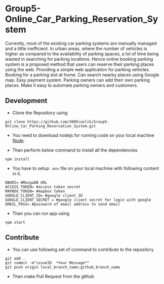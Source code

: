 # Group5-Online_Car_Parking_Reservation_System


Currently, most of the existing car parking systems are manually managed and a little inefficient. In urban areas, where the number of vehicles is higher as compared to the availability of parking spaces, a lot of time being wasted in searching for parking locations. Hence online booking parking system is a proposed method that users can reserve their parking places using the web. Providing a simple web application for parking vehicles. Booking for a parking slot at home. Can search nearby places using Google map. Easy payment system. Parking owners can add their own parking places. Make it easy to automate parking owners and customers.

## Development

* Clone the Repository using
```
git clone https://github.com/3005coolik/Group5-Online_Car_Parking_Reservation_System.git
```
* You need to download nodejs for running code on your local machine [Node](https://nodejs.org/en/).

* Than perform below command to install all the dependencies
```
npm install
```
* You have to setup ```.env``` file on your local machine with following content in it.
```
DBURI= #MongoDB URL
ACCESS_TOKEN= #access token secret
MAPBOX_TOKEN= #mapbox token
GOOGLE_CLIENT_ID= #google client ID
GOOGLE_CLIENT_SECRET = #google client secret for login with google
EMAIL_PASS= #password of email address to send email
```
* Than you can run app using 
```
npm start
```

## Contribute 

* You can use following set of command to contribute to the repository
```
git add .
git commit -m"issueID  *Your Message*"
git push origin local_branch_name:github_branch_name
```
* Than make Pull Request from the github

